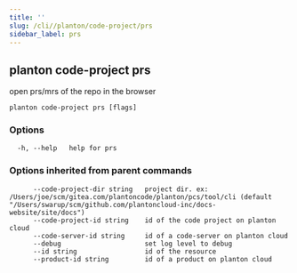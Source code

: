 ```yaml
---
title: ''
slug: /cli//planton/code-project/prs
sidebar_label: prs
---
```

## planton code-project prs

open prs/mrs of the repo in the browser

```
planton code-project prs [flags]
```

### Options

```
  -h, --help   help for prs
```

### Options inherited from parent commands

```
      --code-project-dir string   project dir. ex: /Users/joe/scm/gitea.com/plantoncode/planton/pcs/tool/cli (default "/Users/swarup/scm/github.com/plantoncloud-inc/docs-website/site/docs")
      --code-project-id string    id of the code project on planton cloud
      --code-server-id string     id of a code-server on planton cloud
      --debug                     set log level to debug
      --id string                 id of the resource
      --product-id string         id of a product on planton cloud
```

